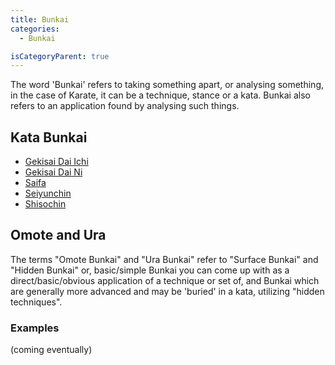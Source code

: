 ```yaml
---
title: Bunkai
categories:
  - Bunkai

isCategoryParent: true
---
```


The word 'Bunkai' refers to taking something apart, or analysing something, in the case of Karate, it can be a technique, stance or a kata.
Bunkai also refers to an application found by analysing such things.

## Kata Bunkai

- [Gekisai Dai Ichi](/bunkai/gekisai-dai-ichi.md)
- [Gekisai Dai Ni](/bunkai/gekisai-dai-ni.md)
- [Saifa](/bunkai/saifa.md)
- [Seiyunchin](/bunkai/seiyunchin.md)
- [Shisochin](/bunkai/shisochin.md)
  <!-- - [Sanseiru](/bunkai/sanseiru.md) -->
  <!-- - [Seipai](/bunkai/seipai.md) -->
  <!-- - [Kururunfa](/bunkai/kururunfa.md) -->
  <!-- - [Seisan](/bunkai/seisan.md) -->
  <!-- - [Suparinpei](/bunkai/suparinpei.md) -->
  <!-- - [Sanchin](/bunkai/sanchin.md) -->
  <!-- - [Tensho](/bunkai/tensho.md) -->

## Omote and Ura

The terms "Omote Bunkai" and "Ura Bunkai" refer to "Surface Bunkai" and "Hidden Bunkai" or, basic/simple Bunkai you can come up with as a direct/basic/obvious application of a technique or set of, and Bunkai which are generally more advanced and may be 'buried' in a kata, utilizing "hidden techniques".

### Examples

(coming eventually)
